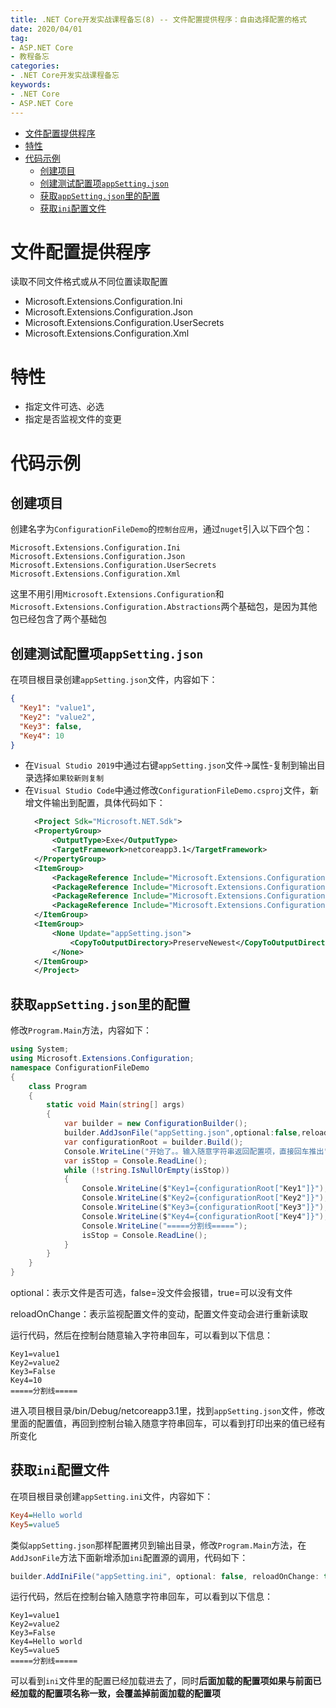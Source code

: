 ```yaml
---
title: .NET Core开发实战课程备忘(8) -- 文件配置提供程序：自由选择配置的格式
date: 2020/04/01
tag:
- ASP.NET Core
- 教程备忘
categories:
- .NET Core开发实战课程备忘
keywords:
- .NET Core
- ASP.NET Core
---
```


- [文件配置提供程序](#%e6%96%87%e4%bb%b6%e9%85%8d%e7%bd%ae%e6%8f%90%e4%be%9b%e7%a8%8b%e5%ba%8f)
- [特性](#%e7%89%b9%e6%80%a7)
- [代码示例](#%e4%bb%a3%e7%a0%81%e7%a4%ba%e4%be%8b)
  - [创建项目](#%e5%88%9b%e5%bb%ba%e9%a1%b9%e7%9b%ae)
  - [创建测试配置项`appSetting.json`](#%e5%88%9b%e5%bb%ba%e6%b5%8b%e8%af%95%e9%85%8d%e7%bd%ae%e9%a1%b9appsettingjson)
  - [获取`appSetting.json`里的配置](#%e8%8e%b7%e5%8f%96appsettingjson%e9%87%8c%e7%9a%84%e9%85%8d%e7%bd%ae)
  - [获取`ini`配置文件](#%e8%8e%b7%e5%8f%96ini%e9%85%8d%e7%bd%ae%e6%96%87%e4%bb%b6)

# 文件配置提供程序
读取不同文件格式或从不同位置读取配置
* Microsoft.Extensions.Configuration.Ini
* Microsoft.Extensions.Configuration.Json
* Microsoft.Extensions.Configuration.UserSecrets
* Microsoft.Extensions.Configuration.Xml

# 特性
* 指定文件可选、必选
* 指定是否监视文件的变更

# 代码示例
## 创建项目
创建名字为`ConfigurationFileDemo`的`控制台应用`，通过`nuget`引入以下四个包：
```
Microsoft.Extensions.Configuration.Ini
Microsoft.Extensions.Configuration.Json
Microsoft.Extensions.Configuration.UserSecrets
Microsoft.Extensions.Configuration.Xml
```
这里不用引用`Microsoft.Extensions.Configuration`和`Microsoft.Extensions.Configuration.Abstractions`两个基础包，是因为其他包已经包含了两个基础包

## 创建测试配置项`appSetting.json`
在项目根目录创建`appSetting.json`文件，内容如下：
``` json
{
  "Key1": "value1",
  "Key2": "value2",
  "Key3": false,
  "Key4": 10
}
```
* 在`Visual Studio 2019`中通过右键`appSetting.json`文件->属性-复制到输出目录选择`如果较新则复制`
* 在`Visual Studio Code`中通过修改`ConfigurationFileDemo.csproj`文件，新增文件输出到配置，具体代码如下：
  ``` xml
    <Project Sdk="Microsoft.NET.Sdk">
    <PropertyGroup>
        <OutputType>Exe</OutputType>
        <TargetFramework>netcoreapp3.1</TargetFramework>
    </PropertyGroup>
    <ItemGroup>
        <PackageReference Include="Microsoft.Extensions.Configuration.Ini" Version="3.1.3" />
        <PackageReference Include="Microsoft.Extensions.Configuration.Json" Version="3.1.3" />
        <PackageReference Include="Microsoft.Extensions.Configuration.UserSecrets" Version="3.1.3" />
        <PackageReference Include="Microsoft.Extensions.Configuration.Xml" Version="3.1.3" />
    </ItemGroup>
    <ItemGroup>
        <None Update="appSetting.json">
            <CopyToOutputDirectory>PreserveNewest</CopyToOutputDirectory>
        </None>
    </ItemGroup>
    </Project>
  ```
## 获取`appSetting.json`里的配置
修改`Program.Main`方法，内容如下：
``` csharp
using System;
using Microsoft.Extensions.Configuration;
namespace ConfigurationFileDemo
{
    class Program
    {
        static void Main(string[] args)
        {
            var builder = new ConfigurationBuilder();
            builder.AddJsonFile("appSetting.json",optional:false,reloadOnChange:true);
            var configurationRoot = builder.Build();
            Console.WriteLine("开始了。。输入随意字符串返回配置项，直接回车推出");
            var isStop = Console.ReadLine();
            while (!string.IsNullOrEmpty(isStop))
            {
                Console.WriteLine($"Key1={configurationRoot["Key1"]}");
                Console.WriteLine($"Key2={configurationRoot["Key2"]}");
                Console.WriteLine($"Key3={configurationRoot["Key3"]}");
                Console.WriteLine($"Key4={configurationRoot["Key4"]}");
                Console.WriteLine("=====分割线=====");
                isStop = Console.ReadLine();
            }
        }
    }
}
```
optional：表示文件是否可选，false=没文件会报错，true=可以没有文件

reloadOnChange：表示监视配置文件的变动，配置文件变动会进行重新读取

运行代码，然后在控制台随意输入字符串回车，可以看到以下信息：
```
Key1=value1
Key2=value2
Key3=False
Key4=10
=====分割线=====
```
进入项目根目录/bin/Debug/netcoreapp3.1里，找到`appSetting.json`文件，修改里面的配置值，再回到控制台输入随意字符串回车，可以看到打印出来的值已经有所变化


## 获取`ini`配置文件
在项目根目录创建`appSetting.ini`文件，内容如下：
``` ini
Key4=Hello world
Key5=value5
```
类似`appSetting.json`那样配置拷贝到输出目录，修改`Program.Main`方法，在`AddJsonFile`方法下面新增添加`ini`配置源的调用，代码如下：
``` csharp
builder.AddIniFile("appSetting.ini", optional: false, reloadOnChange: true);
```
运行代码，然后在控制台输入随意字符串回车，可以看到以下信息：
```
Key1=value1
Key2=value2
Key3=False
Key4=Hello world
Key5=value5
=====分割线=====
```
可以看到`ini`文件里的配置已经加载进去了，同时**后面加载的配置项如果与前面已经加载的配置项名称一致，会覆盖掉前面加载的配置项**
